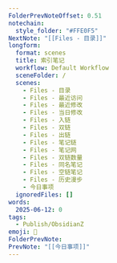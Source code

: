 ```yaml
---
FolderPrevNoteOffset: 0.51
notechain:
  style_folder: "#FFE0F5"
NextNote: "[[Files - 目录]]"
longform:
  format: scenes
  title: 索引笔记
  workflow: Default Workflow
  sceneFolder: /
  scenes:
    - Files - 目录
    - Files - 最近访问
    - Files - 最近修改
    - Files - 当日修改
    - Files - 入链
    - Files - 双链
    - Files - 出链
    - Files - 笔记链
    - Files - 笔记网
    - Files - 双链数量
    - Files - 同名笔记
    - Files - 空链笔记
    - Files - 历史漫步
    - 今日事项
  ignoredFiles: []
words:
  2025-06-12: 0
tags:
  - Publish/ObsidianZ
emoji: 📣
FolderPrevNote: 
PrevNote: "[[今日事项]]"
---
```

